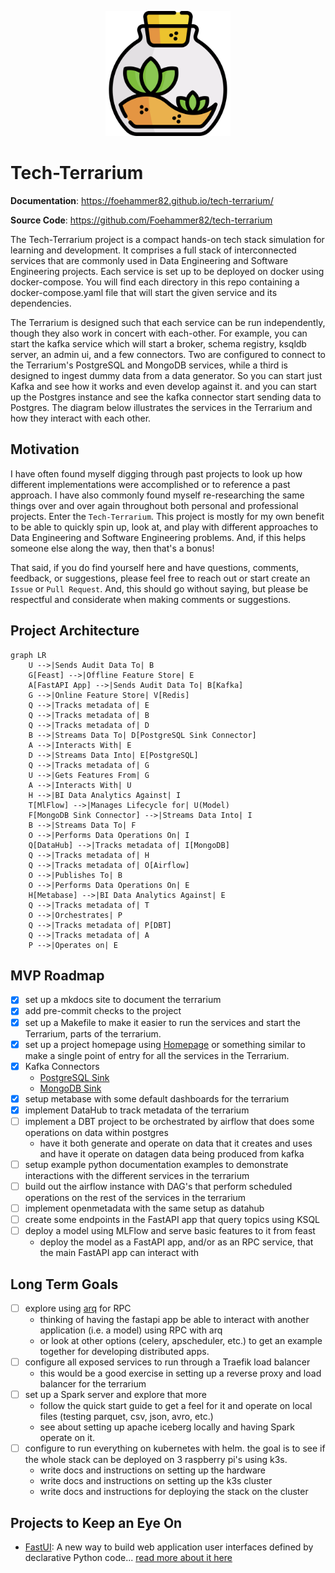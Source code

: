 <p align="center">
  <a href="./"><img src="./assets/terrarium.png" alt="Tech-Terrarium" width="200"></a>
</p>

# Tech-Terrarium

**Documentation**:
<a href="https://foehammer82.github.io/tech-terrarium/" target="_blank">https://foehammer82.github.io/tech-terrarium/</a>

**Source Code**:
<a href="https://github.com/Foehammer82/tech-terrarium" target="_blank">https://github.com/Foehammer82/tech-terrarium</a>

The Tech-Terrarium project is a compact hands-on tech stack simulation for learning and development. It comprises
a full stack of interconnected services that are commonly used in Data Engineering and Software Engineering projects.
Each service is set up to be deployed on docker using docker-compose. You will find each directory in this repo
containing a docker-compose.yaml file that will start the given service and its dependencies.

The Terrarium is designed such that each service can be run independently, though they also work in concert with
each-other. For example, you can start the kafka service which will start a broker, schema registry, ksqldb server,
an admin ui, and a few connectors. Two are configured to connect to the Terrarium's PostgreSQL and MongoDB services,
while a third is designed to ingest dummy data from a data generator. So you can start just Kafka and see how it works
and even develop against it. and you can start up the Postgres instance and see the kafka connector start sending data
to Postgres. The diagram below illustrates the services in the Terrarium and how they interact with each other.

## Motivation

I have often found myself digging through past projects to look up how different implementations were accomplished or
to reference a past approach. I have also commonly found myself re-researching the same things over and over again
throughout both personal and professional projects. Enter the `Tech-Terrarium`. This project is mostly for my own
benefit to be able to quickly spin up, look at, and play with different approaches to Data Engineering and Software
Engineering problems. And, if this helps someone else along the way, then that's a bonus!

That said, if you do find yourself here and have questions, comments, feedback, or suggestions, please feel free to
reach out or start create an `Issue` or `Pull Request`. And, this should go without saying, but please be
respectful and considerate when making comments or suggestions.

## Project Architecture

```mermaid
graph LR
    U -->|Sends Audit Data To| B
    G[Feast] -->|Offline Feature Store| E
    A[FastAPI App] -->|Sends Audit Data To| B[Kafka]
    G -->|Online Feature Store| V[Redis]
    Q -->|Tracks metadata of| E
    Q -->|Tracks metadata of| B
    Q -->|Tracks metadata of| D
    B -->|Streams Data To| D[PostgreSQL Sink Connector]
    A -->|Interacts With| E
    D -->|Streams Data Into| E[PostgreSQL]
    Q -->|Tracks metadata of| G
    U -->|Gets Features From| G
    A -->|Interacts With| U
    H -->|BI Data Analytics Against| I
    T[MlFlow] -->|Manages Lifecycle for| U(Model)
    F[MongoDB Sink Connector] -->|Streams Data Into| I
    B -->|Streams Data To| F
    O -->|Performs Data Operations On| I
    Q[DataHub] -->|Tracks metadata of| I[MongoDB]
    Q -->|Tracks metadata of| H
    Q -->|Tracks metadata of| O[Airflow]
    O -->|Publishes To| B
    O -->|Performs Data Operations On| E
    H[Metabase] -->|BI Data Analytics Against| E
    Q -->|Tracks metadata of| T
    O -->|Orchestrates| P
    Q -->|Tracks metadata of| P[DBT]
    Q -->|Tracks metadata of| A
    P -->|Operates on| E
```

## MVP Roadmap

- [x] set up a mkdocs site to document the terrarium
- [x] add pre-commit checks to the project
- [x] set up a Makefile to make it easier to run the services and start the Terrarium, parts of the terrarium.
- [x] set up a project homepage using [Homepage](https://github.com/gethomepage/homepage) or something similar to make a
  single point of entry for all the services in the Terrarium.
- [x] Kafka Connectors
    - [PostgreSQL Sink](https://docs.confluent.io/cloud/current/connectors/cc-postgresql-sink.html)
    - [MongoDB Sink](https://www.mongodb.com/docs/kafka-connector/current/sink-connector/configuration-properties/all-properties/)
- [x] setup metabase with some default dashboards for the terrarium
- [x] implement DataHub to track metadata of the terrarium
- [ ] implement a DBT project to be orchestrated by airflow that does some operations on data within postgres
    - have it both generate and operate on data that it creates and uses and have it operate on datagen data being
      produced from kafka
- [ ] setup example python documentation examples to demonstrate interactions with the different services in the
  terrarium
- [ ] build out the airflow instance with DAG's that perform scheduled operations on the rest of the services in the
  terrarium
- [ ] implement openmetadata with the same setup as datahub
- [ ] create some endpoints in the FastAPI app that query topics using KSQL
- [ ] deploy a model using MLFlow and serve basic features to it from feast
    - deploy the model as a FastAPI app, and/or as an RPC service, that the main FastAPI app can interact with

## Long Term Goals

- [ ] explore using [arq](https://arq-docs.helpmanual.io/) for RPC
    - thinking of having the fastapi app be able to interact with another application (i.e. a model) using RPC with arq
    - or look at other options (celery, apscheduler, etc.) to get an example together for developing distributed apps.
- [ ] configure all exposed services to run through a Traefik load balancer
    - this would be a good exercise in setting up a reverse proxy and load balancer for the terrarium
- [ ] set up a Spark server and explore that more
    - follow the quick start guide to get a feel for it and operate on local files (testing parquet, csv, json, avro,
      etc.)
    - see about setting up apache iceberg locally and having Spark operate on it.
- [ ] configure to run everything on kubernetes with helm. the goal is to see if the whole stack can be deployed on 3
  raspberry pi's using k3s.
    - write docs and instructions on setting up the hardware
    - write docs and instructions on setting up the k3s cluster
    - write docs and instructions for deploying the stack on the cluster

## Projects to Keep an Eye On

- [FastUI](https://github.com/pydantic/FastUI): A new way to build web application user interfaces defined by
  declarative Python code... [read more about it here](https://docs.pydantic.dev/fastui/#the-principle)
